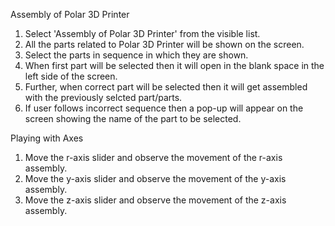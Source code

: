 Assembly of Polar 3D Printer
1. Select 'Assembly of Polar 3D Printer' from the visible list.
2. All the parts related to Polar 3D Printer will be shown on the screen.
3. Select the parts in sequence in which they are shown.
4. When first part will be selected then it will open in the blank space in the left side of the screen.
5. Further, when correct part will be selected then it will get assembled with the previously selcted part/parts. 
6. If user follows incorrect sequence then a pop-up will appear on the screen showing the name of the part to be selected.

Playing with Axes
1. Move the r-axis slider and observe the movement of the r-axis assembly.
2. Move the y-axis slider and observe the movement of the y-axis assembly.
3. Move the z-axis slider and observe the movement of the z-axis assembly.
